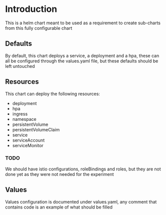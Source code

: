 # Introduction

This is a helm chart meant to be used as a requirement to create sub-charts from this fully configurable chart

## Defaults

By default, this chart deploys a service, a deployment and a hpa, these can all be configured through the values.yaml file, but these defaults should be left untouched

## Resources

This chart can deploy the following resources:

- deployment
- hpa
- ingress
- namespace
- persistentVolume
- persistentVolumeClaim
- service
- serviceAccount
- serviceMonitor

### TODO

We should have istio configurations, roleBindings and roles, but they are not done yet as they were not needed for the experiment

## Values

Values configuration is documented under values.yaml, any comment that contains code is an example of what should be filled